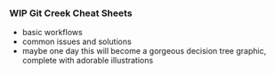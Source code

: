 ### WIP Git Creek Cheat Sheets

- basic workflows
- common issues and solutions
- maybe one day this will become a gorgeous decision tree graphic, complete with adorable illustrations
